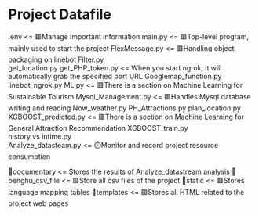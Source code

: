 # Project Datafile
  .env                  <= 🟥Manage important information
  main.py               <= 🟥Top-level program, mainly used to start the project
  FlexMessage.py        <= 🟥Handling object packaging on linebot
  Filter.py             
  get_location.py
  get_PHP_token.py      <= When you start ngrok, it will automatically grab the specified port URL
  Googlemap_function.py
  linebot_ngrok.py
  ML.py                 <= 🟥There is a section on Machine Learning for Sustainable Tourism
  Mysql_Management.py   <= 🟥Handles Mysql database writing and reading
  Now_weather.py
  PH_Attractions.py
  plan_location.py
  XGBOOST_predicted.py  <= 🟥There is a section on Machine Learning for General Attraction Recommendation
  XGBOOST_train.py      
  history vs intime.py  
  Analyze_datasteam.py  <= ⏱️Monitor and record project resource consumption
  
  📂documentary         <= Stores the results of Analyze_datastream analysis
  📂penghu_csv_file     <= 🟥Store all csv files of the project
  📂static              <= 🟥Stores language mapping tables
  📂templates           <= 🟥Stores all HTML related to the project web pages